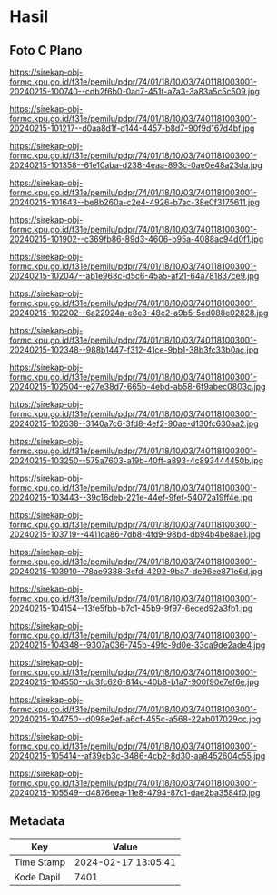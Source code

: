 # Hasil

## Foto C Plano

https://sirekap-obj-formc.kpu.go.id/f31e/pemilu/pdpr/74/01/18/10/03/7401181003001-20240215-100740--cdb2f6b0-0ac7-451f-a7a3-3a83a5c5c509.jpg

https://sirekap-obj-formc.kpu.go.id/f31e/pemilu/pdpr/74/01/18/10/03/7401181003001-20240215-101217--d0aa8d1f-d144-4457-b8d7-90f9d167d4bf.jpg

https://sirekap-obj-formc.kpu.go.id/f31e/pemilu/pdpr/74/01/18/10/03/7401181003001-20240215-101358--61e10aba-d238-4eaa-893c-0ae0e48a23da.jpg

https://sirekap-obj-formc.kpu.go.id/f31e/pemilu/pdpr/74/01/18/10/03/7401181003001-20240215-101643--be8b260a-c2e4-4926-b7ac-38e0f3175611.jpg

https://sirekap-obj-formc.kpu.go.id/f31e/pemilu/pdpr/74/01/18/10/03/7401181003001-20240215-101902--c369fb86-89d3-4606-b95a-4088ac94d0f1.jpg

https://sirekap-obj-formc.kpu.go.id/f31e/pemilu/pdpr/74/01/18/10/03/7401181003001-20240215-102047--ab1e968c-d5c6-45a5-af21-64a781837ce9.jpg

https://sirekap-obj-formc.kpu.go.id/f31e/pemilu/pdpr/74/01/18/10/03/7401181003001-20240215-102202--6a22924a-e8e3-48c2-a9b5-5ed088e02828.jpg

https://sirekap-obj-formc.kpu.go.id/f31e/pemilu/pdpr/74/01/18/10/03/7401181003001-20240215-102348--988b1447-f312-41ce-9bb1-38b3fc33b0ac.jpg

https://sirekap-obj-formc.kpu.go.id/f31e/pemilu/pdpr/74/01/18/10/03/7401181003001-20240215-102504--e27e38d7-665b-4ebd-ab58-6f9abec0803c.jpg

https://sirekap-obj-formc.kpu.go.id/f31e/pemilu/pdpr/74/01/18/10/03/7401181003001-20240215-102638--3140a7c6-3fd8-4ef2-90ae-d130fc630aa2.jpg

https://sirekap-obj-formc.kpu.go.id/f31e/pemilu/pdpr/74/01/18/10/03/7401181003001-20240215-103250--575a7603-a19b-40ff-a893-4c893444450b.jpg

https://sirekap-obj-formc.kpu.go.id/f31e/pemilu/pdpr/74/01/18/10/03/7401181003001-20240215-103443--39c16deb-221e-44ef-9fef-54072a19ff4e.jpg

https://sirekap-obj-formc.kpu.go.id/f31e/pemilu/pdpr/74/01/18/10/03/7401181003001-20240215-103719--4411da86-7db8-4fd9-98bd-db94b4be8ae1.jpg

https://sirekap-obj-formc.kpu.go.id/f31e/pemilu/pdpr/74/01/18/10/03/7401181003001-20240215-103910--78ae9388-3efd-4292-9ba7-de96ee871e6d.jpg

https://sirekap-obj-formc.kpu.go.id/f31e/pemilu/pdpr/74/01/18/10/03/7401181003001-20240215-104154--13fe5fbb-b7c1-45b9-9f97-6eced92a3fb1.jpg

https://sirekap-obj-formc.kpu.go.id/f31e/pemilu/pdpr/74/01/18/10/03/7401181003001-20240215-104348--9307a036-745b-49fc-9d0e-33ca9de2ade4.jpg

https://sirekap-obj-formc.kpu.go.id/f31e/pemilu/pdpr/74/01/18/10/03/7401181003001-20240215-104550--dc3fc626-814c-40b8-b1a7-900f90e7ef6e.jpg

https://sirekap-obj-formc.kpu.go.id/f31e/pemilu/pdpr/74/01/18/10/03/7401181003001-20240215-104750--d098e2ef-a6cf-455c-a568-22ab017029cc.jpg

https://sirekap-obj-formc.kpu.go.id/f31e/pemilu/pdpr/74/01/18/10/03/7401181003001-20240215-105414--af39cb3c-3486-4cb2-8d30-aa8452604c55.jpg

https://sirekap-obj-formc.kpu.go.id/f31e/pemilu/pdpr/74/01/18/10/03/7401181003001-20240215-105549--d4876eea-11e8-4794-87c1-dae2ba3584f0.jpg


## Metadata

| Key        | Value               |
| ---------- | ------------------- |
| Time Stamp | 2024-02-17 13:05:41 |
| Kode Dapil | 7401                |



